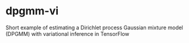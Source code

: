# dpgmm-vi
Short example of estimating a Dirichlet process Gaussian mixture model (DPGMM) with variational inference in TensorFlow
